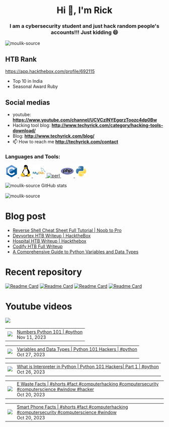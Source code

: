 <h1 align="center">Hi 👋, I'm Rick</h1>
<h3 align="center">I am a cybersecurity student and just hack random people's accounts!!! Just kidding 😄</h3>

<p align="left"> <img src="https://komarev.com/ghpvc/?username=moulik-source&label=Profile%20views&color=0e75b6&style=flat" alt="moulik-source" /> </p> 

## HTB Rank

https://app.hackthebox.com/profile/692115
- Top 10 in India
- Seasonal Award Ruby

## Social medias
- youtube: **https://www.youtube.com/channel/UCVCzINYEgqrzToozc4dp0Bw**
- Hacking tool blog: **http://www.techyrick.com/category/hacking-tools-download/**
- Blog: **http://www.techyrick.com/blog/**
- 📫 How to reach me **http://techyrick.com/contact**


<h3 align="left">Languages and Tools:</h3>
<p align="left"> <a href="https://www.cprogramming.com/" target="_blank"> <img src="https://raw.githubusercontent.com/devicons/devicon/master/icons/c/c-original.svg" alt="c" width="40" height="40"/> </a> <a href="https://www.linux.org/" target="_blank"> <img src="https://raw.githubusercontent.com/devicons/devicon/master/icons/linux/linux-original.svg" alt="linux" width="40" height="40"/> </a> <a href="https://www.mysql.com/" target="_blank"> <img src="https://raw.githubusercontent.com/devicons/devicon/master/icons/mysql/mysql-original-wordmark.svg" alt="mysql" width="40" height="40"/> </a> <a href="https://www.perl.org/" target="_blank"> <img src="https://api.iconify.design/logos-perl.svg" alt="perl" width="40" height="40"/> </a> <a href="https://www.php.net" target="_blank"> <img src="https://raw.githubusercontent.com/devicons/devicon/master/icons/php/php-original.svg" alt="php" width="40" height="40"/> </a> <a href="https://www.python.org" target="_blank"> <img src="https://raw.githubusercontent.com/devicons/devicon/master/icons/python/python-original.svg" alt="python" width="40" height="40"/> </a> </p>



![moulik-source GitHub stats](https://github-readme-stats.vercel.app/api?username=moulik-source&show_icons=true&theme=vision-friendly-dark)

<p><img align="center" src="https://github-readme-streak-stats.herokuapp.com/?user=moulik-source&theme=vision-friendly-dark" alt="moulik-source" /></p>

# Blog post
<!-- BLOG-POST-LIST:START -->
- [Reverse Shell Cheat Sheet Full Tutorial | Noob to Pro](https://techyrick.com/reverse-shell-cheat-sheet/)
- [Devvortex HTB Writeup | HacktheBox](https://techyrick.com/devvortex-htb/)
- [Hospital HTB Writeup | Hackthebox](https://techyrick.com/hospital-htb/)
- [Codify HTB Full Writeup](https://techyrick.com/codify-htb-writeup/)
- [A Comprehensive Guide to Python Variables and Data Types](https://techyrick.com/python-variables-and-data-types/)
<!-- BLOG-POST-LIST:END -->

# Recent repository 

[![Readme Card](https://github-readme-stats.vercel.app/api/pin/?username=moulik-source&repo=ddos&theme=outrun)](https://github.com/moulik-source/ddos) 
[![Readme Card](https://github-readme-stats.vercel.app/api/pin/?username=moulik-source&repo=port-scan&theme=outrun)](https://github.com/moulik-source/port-scan)
[![Readme Card](https://github-readme-stats.vercel.app/api/pin/?username=moulik-source&repo=moulik-source&theme=outrun)](https://github.com/moulik-source/moulik-source)
[![Readme Card](https://github-readme-stats.vercel.app/api/pin/?username=moulik-source&repo=hashmo&theme=outrun)](https://github.com/moulik-source/hashmo)

# Youtube videos

[<img src="https://img.shields.io/badge/-Subscribe-red?style=for-the-badge&logo=youtube&logoColor=white"/>](https://www.youtube.com/channel/UCVHmOOAGNcLK5k0i7G1gTrQ)

<!-- YOUTUBE:START --><table><tr><td><a href="https://www.youtube.com/watch?v=mADzwOkX1ig"><img width="140px" src="https://i.ytimg.com/vi/mADzwOkX1ig/mqdefault.jpg"></a></td>
<td><a href="https://www.youtube.com/watch?v=mADzwOkX1ig">Numbers Python 101 | #python</a><br/>Nov 11, 2023</td></tr></table>
<table><tr><td><a href="https://www.youtube.com/watch?v=yE42BobZ42c"><img width="140px" src="https://i.ytimg.com/vi/yE42BobZ42c/mqdefault.jpg"></a></td>
<td><a href="https://www.youtube.com/watch?v=yE42BobZ42c">Variables and Data Types | Python 101 Hackers | #python</a><br/>Oct 27, 2023</td></tr></table>
<table><tr><td><a href="https://www.youtube.com/watch?v=_rXpDQcgIl8"><img width="140px" src="https://i.ytimg.com/vi/_rXpDQcgIl8/mqdefault.jpg"></a></td>
<td><a href="https://www.youtube.com/watch?v=_rXpDQcgIl8">What is Interpreter in Python | Python 101 Hackers| Part 1 | #python</a><br/>Oct 26, 2023</td></tr></table>
<table><tr><td><a href="https://www.youtube.com/watch?v=jAwkvevwYNw"><img width="140px" src="https://i.ytimg.com/vi/jAwkvevwYNw/mqdefault.jpg"></a></td>
<td><a href="https://www.youtube.com/watch?v=jAwkvevwYNw">E Waste Facts | #shorts  #fact #computerhacking #computersecurity #computerscience #window #hacker</a><br/>Oct 20, 2023</td></tr></table>
<table><tr><td><a href="https://www.youtube.com/watch?v=2Wu0yfTBXCA"><img width="140px" src="https://i.ytimg.com/vi/2Wu0yfTBXCA/mqdefault.jpg"></a></td>
<td><a href="https://www.youtube.com/watch?v=2Wu0yfTBXCA">Smart Phone Facts | #shorts  #fact #computerhacking #computersecurity #computerscience #window</a><br/>Oct 20, 2023</td></tr></table>
<!-- YOUTUBE:END -->

